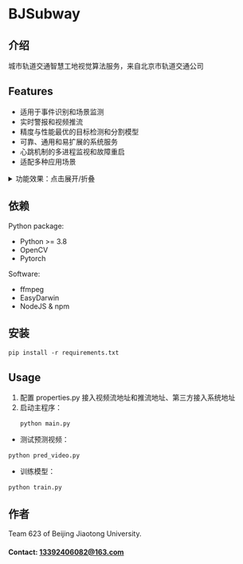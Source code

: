 # BJSubway

## 介绍
城市轨道交通智慧工地视觉算法服务，来自北京市轨道交通公司

## Features
- 适用于事件识别和场景监测
- 实时警报和视频推流
- 精度与性能最优的目标检测和分割模型
- 可靠、通用和易扩展的系统服务
- 心跳机制的多进程监视和故障重启
- 适配多种应用场景

<details>

<summary>功能效果：点击展开/折叠</summary>

### 已开发场景
1. 动火场景
![img](doc\img\fire.jpg)

2. 明挖工程
![img](doc\img\pipe.jpg)

3. 暗挖工程
![img](doc\img\tunnel.jpg)

### 性能监控
1. 内存使用
![img](doc\img\mem.png)

2. 处理帧率
![img](doc\img\fps.jpg)

</details>

## 依赖
Python package:
- Python >= 3.8
- OpenCV
- Pytorch

Software:
- ffmpeg
- EasyDarwin
- NodeJS & npm

## 安装
```
pip install -r requirements.txt
```

## Usage
1. 配置 properties.py 接入视频流地址和推流地址、第三方接入系统地址
2. 启动主程序：
    ```
    python main.py
    ```
- 测试预测视频：
```
python pred_video.py
```
- 训练模型：
```
python train.py
```

<!-- ## Contributing
Describe how others can contribute to the project. -->

<!-- ## License
Specify the license under which the project is distributed. -->

## 作者
Team 623 of Beijing Jiaotong University.
#### Contact: 13392406082@163.com

<!-- ## Acknowledgements
Give credit to any third-party resources or people who helped with the project. -->